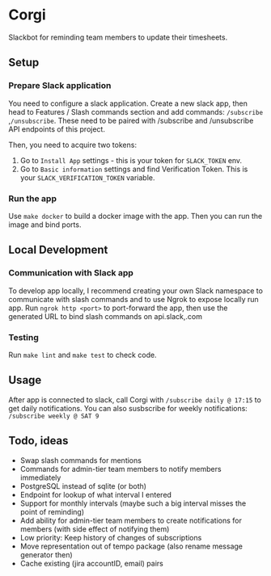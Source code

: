 # Corgi

Slackbot for reminding team members to update their timesheets.

## Setup

### Prepare Slack application
You need to configure a slack application.
Create a new slack app, then head to Features / Slash commands section and add commands:
`/subscribe` ,`/unsubscribe`.
These need to be paired with /subscribe and /unsubscribe API endpoints of this project.

Then, you need to acquire two tokens:
1. Go to `Install App` settings - this is your token for `SLACK_TOKEN` env.
2. Go to `Basic information` settings and find Verification Token. This is your `SLACK_VERIFICATION_TOKEN` variable.

### Run the app

Use `make docker` to build a docker image with the app. Then you can run the image and bind ports.

## Local Development

### Communication with Slack app
To develop app locally, I recommend creating your own Slack namespace to communicate with slash commands
and to use Ngrok to expose locally run app. Run `ngrok http <port>` to port-forward the app, then use the generated URL
to bind slash commands on api.slack,.com
 
### Testing
Run `make lint` and `make test` to check code.

## Usage
After app is connected to slack, call Corgi with
`/subscribe daily @ 17:15` to get daily notifications.
You can also susbscribe for weekly notifications:
`/subscribe weekly @ SAT 9`



## Todo, ideas
* Swap slash commands for mentions 
* Commands for admin-tier team members to notify members immediately
* PostgreSQL instead of sqlite (or both)
* Endpoint for lookup of what interval I entered
* Support for monthly intervals (maybe such a big interval misses the point of reminding)
* Add ability for admin-tier team members to create notifications for members (with side effect of notifying them)
* Low priority: Keep history of changes of subscriptions
* Move representation out of tempo package (also rename message generator then)
* Cache existing (jira accountID, email) pairs